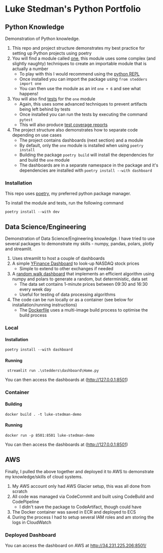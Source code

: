 # Luke Stedman's Python Portfolio


## Python Knowledge

Demonstration of Python knowledge.

1. This repo and project structure demonstrates my best practice for setting up Python projects using poetry
2. You will find a module called [one](stedders/one/__init__.py), this module uses some complex (and slightly naughty)
   techniques to create an importable module that is actually a number
   * To play with this I would recommend using the [python REPL](https://realpython.com/python-repl/#running-the-python-command)
   * Once installed you can import the package using `from stedders import one`
   * You can then use the module as an int `one + 6` and see what happens!
3. You will also find [tests](tests/test_one.py) for the `one` module
   * Again, this uses some advanced techniques to prevent artifacts being left behind by tests
   * Once installed you can run the tests by executing the command `pytest`
   * This will also produce [test coverage reports](reports)
4. The project structure also demonstrates how to separate code depending on use cases
   * The project contains dashboards (next section) and a module
   * By default, only the `one` module is installed when using `poetry install`
   * Building the package `poetry build` will install the dependencies for and build the `one` module
   * The dashboards are in a separate namespace in the package and it's dependencies are installed with `poetry install --with dashboard`

### Installation

This repo uses [poetry](https://python-poetry.org/), my preferred python package manager.

To install the module and tests, run the following command

```shell
poetry install --with dev
```

## Data Science/Engineering

Demonstration of Data Science/Engineering knowledge. I have tried to use several packages to demonstrate my skills - 
numpy, pandas, polars, plotly and streamlit.

1. Uses streamlit to host a couple of dashboards
2. A simple [YFinance Dashboard](stedders/dashboard/pages/1_yfinance_dashboard.py) to look-up NASDAQ stock prices
   * Simple to extend to other exchanges if needed
3. A [random walk dashboard](stedders/dashboard/pages/2_random_walk.py) that implements an efficient algorithm using 
numpy and polars to generate a random, but deterministic, data set
   * The data set contains 1-minute prices between 09:30 and 16:30 every week day
   * Useful for testing of data processing algorithms
4. The code can be run locally or as a container (see below for installation/running instructions)
   * The [Dockerfile](Dockerfile) uses a multi-image build process to optimise the build process

### Local

#### Installation

```shell
poetry install --with dashboard
```

#### Running

```shell
 streamlit run .\stedders\dashboard\Home.py
```

You can then access the dashboards at (http://127.0.0.1:8501)

### Container

#### Building

```shell
docker build . -t luke-stedman-demo
```

#### Running

```shell
docker run -p 8501:8501 luke-stedman-demo
```

You can then access the dashboards at (http://127.0.0.1:8501)

## AWS

Finally, I pulled the above together and deployed it to AWS to demonstrate my knowledge/skills of cloud systems.

1. My AWS account only had AWS Glacier setup, this was all done from scratch
2. All code was managed via CodeCommit and built using CodeBuild and CodePipeline
   * I didn't save the package to CodeArtifact, though could have
3. The Docker container was saved in ECR and deployed to ECS
4. During the process I had to setup several IAM roles and am storing the logs in CloudWatch

### Deployed Dashboard

You can access the dashboard on AWS at http://34.231.225.206:8501/